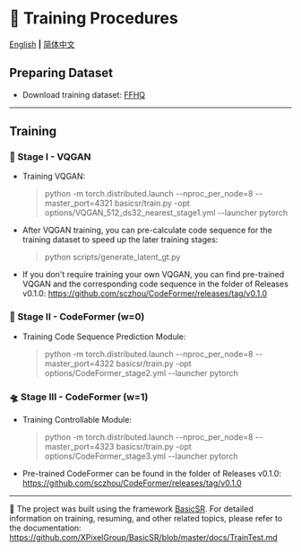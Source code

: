 # :milky_way: Training Procedures
[English](train.md) **|** [简体中文](train_CN.md)
## Preparing Dataset

- Download training dataset: [FFHQ](https://github.com/NVlabs/ffhq-dataset)

---

## Training

### 👾 Stage I - VQGAN
- Training VQGAN:
  > python -m torch.distributed.launch --nproc_per_node=8 --master_port=4321 basicsr/train.py -opt options/VQGAN_512_ds32_nearest_stage1.yml --launcher pytorch

- After VQGAN training, you can pre-calculate code sequence for the training dataset to speed up the later training stages:
  > python scripts/generate_latent_gt.py

- If you don't require training your own VQGAN, you can find pre-trained VQGAN and the corresponding code sequence in the folder of Releases v0.1.0: https://github.com/sczhou/CodeFormer/releases/tag/v0.1.0

### 🚀 Stage II - CodeFormer (w=0)
- Training Code Sequence Prediction Module:
  > python -m torch.distributed.launch --nproc_per_node=8 --master_port=4322 basicsr/train.py -opt options/CodeFormer_stage2.yml --launcher pytorch

### 🛸 Stage III - CodeFormer (w=1)
- Training Controllable Module:
  > python -m torch.distributed.launch --nproc_per_node=8 --master_port=4323 basicsr/train.py -opt options/CodeFormer_stage3.yml --launcher pytorch

- Pre-trained CodeFormer can be found in the folder of Releases v0.1.0: https://github.com/sczhou/CodeFormer/releases/tag/v0.1.0

---

:whale: The project was built using the framework [BasicSR](https://github.com/XPixelGroup/BasicSR). For detailed information on training, resuming, and other related topics, please refer to the documentation: https://github.com/XPixelGroup/BasicSR/blob/master/docs/TrainTest.md
